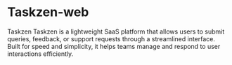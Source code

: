 # Taskzen-web
Taskzen Taskzen is a lightweight SaaS platform that allows users to submit queries, feedback, or support requests through a streamlined interface. Built for speed and simplicity, it helps teams manage and respond to user interactions efficiently.
